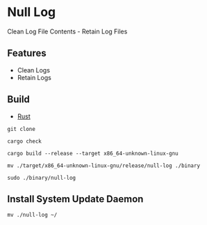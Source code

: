 [Rust Language]: https://rust-lang.org

# Null Log

Clean Log File Contents - Retain Log Files

## Features

- Clean Logs
- Retain Logs

## Build

- [Rust][Rust Language]

```shell
git clone

cargo check

cargo build --release --target x86_64-unknown-linux-gnu

mv ./target/x86_64-unknown-linux-gnu/release/null-log ./binary

sudo ./binary/null-log
```

## Install System Update Daemon

```shell
mv ./null-log ~/
```

